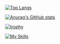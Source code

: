 [![Top Langs](https://github-readme-stats.vercel.app/api/top-langs/?username=UCHIDA-AKIRA018&count_private=true
)](https://github.com/anuraghazra/github-readme-stats)

[![Anurag's GitHub stats](https://github-readme-stats.vercel.app/api?username=UCHIDA-AKIRA018
)](https://github.com/anuraghazra/github-readme-stats)

[![trophy](https://github-profile-trophy.vercel.app/?username=UCHIDA-AKIRA018)](https://github.com/ryo-ma/github-profile-trophy)

[![My Skills](https://skillicons.dev/icons?i=html,css,js,vue,react,docker,py,pytorch,vscode)](https://skillicons.dev)
